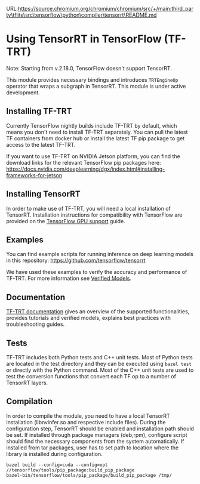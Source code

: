 URL:https://source.chromium.org/chromium/chromium/src/+/main:third_party\tflite\src\tensorflow\python\compiler\tensorrt\README.md
# Using TensorRT in TensorFlow (TF-TRT)

Note: Starting from v.2.18.0, TensorFlow doesn't support TensorRT.

This module provides necessary bindings and introduces `TRTEngineOp` operator
that wraps a subgraph in TensorRT. This module is under active development.

## Installing TF-TRT

Currently TensorFlow nightly builds include TF-TRT by default, which means you
don't need to install TF-TRT separately. You can pull the latest TF containers
from docker hub or install the latest TF pip package to get access to the latest
TF-TRT.

If you want to use TF-TRT on NVIDIA Jetson platform, you can find the download
links for the relevant TensorFlow pip packages here:
https://docs.nvidia.com/deeplearning/dgx/index.html#installing-frameworks-for-jetson

## Installing TensorRT

In order to make use of TF-TRT, you will need a local installation of TensorRT.
Installation instructions for compatibility with TensorFlow are provided on the
[TensorFlow GPU support](https://www.tensorflow.org/install/gpu) guide.

## Examples

You can find example scripts for running inference on deep learning models in
this repository: https://github.com/tensorflow/tensorrt

We have used these examples to verify the accuracy and performance of TF-TRT.
For more information see
[Verified Models](https://docs.nvidia.com/deeplearning/frameworks/tf-trt-user-guide/index.html#verified-models).

## Documentation

[TF-TRT documentation](https://docs.nvidia.com/deeplearning/frameworks/tf-trt-user-guide/index.html)
gives an overview of the supported functionalities, provides tutorials and
verified models, explains best practices with troubleshooting guides.

## Tests

TF-TRT includes both Python tests and C++ unit tests. Most of Python tests are
located in the test directory and they can be executed using `bazel test` or
directly with the Python command. Most of the C++ unit tests are used to test
the conversion functions that convert each TF op to a number of TensorRT layers.

## Compilation

In order to compile the module, you need to have a local TensorRT installation
(libnvinfer.so and respective include files). During the configuration step,
TensorRT should be enabled and installation path should be set. If installed
through package managers (deb,rpm), configure script should find the necessary
components from the system automatically. If installed from tar packages, user
has to set path to location where the library is installed during configuration.

```shell
bazel build --config=cuda --config=opt //tensorflow/tools/pip_package:build_pip_package
bazel-bin/tensorflow/tools/pip_package/build_pip_package /tmp/
```

